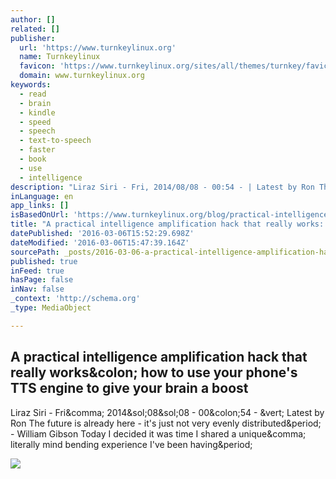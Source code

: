 ```yaml
---
author: []
related: []
publisher:
  url: 'https://www.turnkeylinux.org'
  name: Turnkeylinux
  favicon: 'https://www.turnkeylinux.org/sites/all/themes/turnkey/favicon.ico'
  domain: www.turnkeylinux.org
keywords:
  - read
  - brain
  - kindle
  - speed
  - speech
  - text-to-speech
  - faster
  - book
  - use
  - intelligence
description: "Liraz Siri - Fri, 2014/08/08 - 00:54 - | Latest by Ron The future is already here - it's just not very evenly distributed. - William Gibson Today I decided it was time I shared a unique, literally mind bending experience I've been having."
inLanguage: en
app_links: []
isBasedOnUrl: 'https://www.turnkeylinux.org/blog/practical-intelligence-amplification'
title: "A practical intelligence amplification hack that really works: how to use your phone's TTS engine to give your brain a boost"
datePublished: '2016-03-06T15:52:29.698Z'
dateModified: '2016-03-06T15:47:39.164Z'
sourcePath: _posts/2016-03-06-a-practical-intelligence-amplification-hack-that-really-work.md
published: true
inFeed: true
hasPage: false
inNav: false
_context: 'http://schema.org'
_type: MediaObject

---
```

<article style=""><h1>A practical intelligence amplification hack that really works&amp;colon; how to use your phone's TTS engine to give your brain a boost</h1><p>Liraz Siri - Fri&amp;comma; 2014&amp;sol;08&amp;sol;08 - 00&amp;colon;54 - &amp;vert; Latest by Ron The future is already here - it's just not very evenly distributed&amp;period; - William Gibson Today I decided it was time I shared a unique&amp;comma; literally mind bending experience I've been having&amp;period;</p><img src="https://www.turnkeylinux.org/files/images/blog/calibre_0.png" /></article>